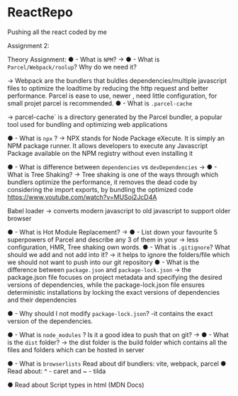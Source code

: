 # ReactRepo
Pushing all the react coded by me


Assignment 2:

Theory Assignment:
● - What is `NPM`?
-> 
● - What is `Parcel/Webpack/roolup`? Why do we need it?

-> Webpack are the bundlers that buldles dependencies/multiple javascript files  to optimize the loadtime by reducing the http request and better performance.
Parcel is ease to use, newer , need little configuration, for small projet parcel is recommended.
● - What is `.parcel-cache`

-> parcel-cache` is a directory generated by the Parcel bundler, a popular tool used for bundling and optimizing web applications

● - What is `npx` ?
-> NPX stands for Node Package eXecute. It is simply an NPM package runner. It allows developers to execute any Javascript Package available on the NPM registry without even installing it

● - What is difference between `dependencies` vs `devDependencies`
-> 
● - What is Tree Shaking?
-> Tree shaking is one of the ways through which bundlers optimize the performance, it removes the dead code by considering the import exports, by bundling the optimized code
https://www.youtube.com/watch?v=MUSoj2JcD4A

Babel loader -> converts modern javascript to old javascript to support older browser

● - What is Hot Module Replacement?
-> 
● - List down your favourite 5 superpowers of Parcel and describe any 3 of them in your
-> less configuration, HMR, Tree shaking
own words.
● - What is `.gitignore`? What should we add and not add into it?
-> it helps to ignore the folders/file which we should not want to push into our git repository
● - What is the difference between `package.json` and `package-lock.json`
-> 
the package.json file focuses on project metadata and specifying the desired versions of dependencies, while the package-lock.json file ensures deterministic installations by locking the exact versions of dependencies and their dependencies

● - Why should I not modify `package-lock.json`?
  -it contains the exact version of the dependencies.

● - What is `node_modules` ? Is it a good idea to push that on git?
-> 
● - What is the `dist` folder?
->  the dist folder is the build folder which contains all the files and folders which can be hosted in server

● - What is `browserlists`
Read about dif bundlers: vite, webpack, parcel
● Read about: ^ - caret and ~ - tilda

● Read about Script types in html (MDN Docs)